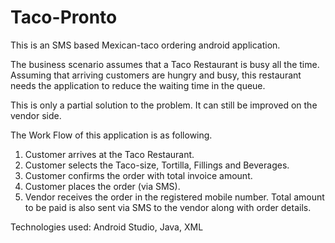 # Taco-Pronto

This is an SMS based Mexican-taco ordering android application. 

The business scenario assumes that a Taco Restaurant is busy all the time. Assuming that arriving customers are hungry and busy, this restaurant needs the application to reduce the waiting time in the queue.

This is only a partial solution to the problem. It can still be improved on the vendor side.

The Work Flow of this application is as following.
1. Customer arrives at the Taco Restaurant.
2. Customer selects the Taco-size, Tortilla, Fillings and Beverages.
3. Customer confirms the order with total invoice amount.
4. Customer places the order (via SMS).
5. Vendor receives the order in the registered mobile number. Total amount to be paid is also sent via SMS to the vendor along with order details.

Technologies used: Android Studio, Java, XML
